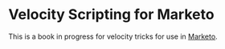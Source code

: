 # Velocity Scripting for Marketo

This is a book in progress for velocity tricks for use in [Marketo](www.marketo.com).
